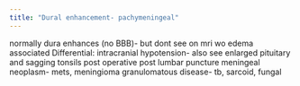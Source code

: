 ```yaml
---
title: "Dural enhancement- pachymeningeal"
---
```

normally dura enhances (no BBB)- but dont see on mri wo edema associated
Differential:
intracranial hypotension- also see enlarged pituitary and sagging tonsils
post operative
post lumbar puncture
meningeal neoplasm- mets, meningioma
granulomatous disease- tb, sarcoid, fungal

